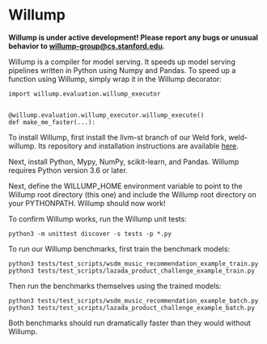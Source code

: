 # Willump

**Willump is under active development!  Please report any bugs or unusual behavior to [willump-group@cs.stanford.edu](mailto:willump-group@cs.stanford.edu).**

Willump is a compiler for model serving.  It speeds up model serving pipelines written
in Python using Numpy and Pandas.  To speed up a function using Willump, simply
wrap it in the Willump decorator: 

    import willump.evaluation.willump_executor
    
    
    @willump.evaluation.willump_executor.willump_execute()
    def make_me_faster(...):
    
To install Willump, first install the llvm-st branch of our Weld fork, weld-willump.
Its repository and installation instructions are available 
[here](https://github.com/stanford-futuredata/weld-willump/tree/llvm-st).

Next, install Python, Mypy, NumPy, scikit-learn, and Pandas.  Willump requires Python
version 3.6 or later.

Next, define the WILLUMP_HOME environment variable to point
to the Willump root directory (this one) and include the Willump root directory
on your PYTHONPATH.  Willump should now work!

To confirm Willump works, run the Willump unit tests:

    python3 -m unittest discover -s tests -p *.py

To run our Willump benchmarks, first train the benchmark models:

    python3 tests/test_scripts/wsdm_music_recommendation_example_train.py
    python3 tests/test_scripts/lazada_product_challenge_example_train.py
    
Then run the benchmarks themselves using the trained models:

    python3 tests/test_scripts/wsdm_music_recommendation_example_batch.py
    python3 tests/test_scripts/lazada_product_challenge_example_batch.py
    
Both benchmarks should run dramatically faster than they would without Willump.
